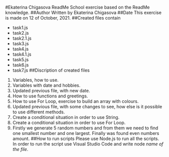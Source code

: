 #Ekaterina Chigasova ReadMe
School exercise based on the ReadMe knowledge.
##Author
Written by Ekaterina Chigasova
##Date
This exercise is made on 12 of October, 2021. 
##Created files contain
* task1.js
* task2.js
* task2.1.js
* task3.js
* task4.js
* task4.1.js
* task5.js
* task6.js
* task7.js
##Discription of created files
1. Variables, how to use.
2. Variables with date and hobbies.
3. Updated previous file, with new date.
4. How to use functions and greetings.
5. How to use For Loop, exercise to build an array with colours.
6. Updated previous file, with some changes to see, how else is it possible to use different methods. 
7. Create a conditional situation in order to use String. 
8. Create a conditional situation in order to use For Loop. 
9. Firstly we generate 5 random numbers and from them we need to find one smallest number and one largest. Finally was found even numbers amount. 
##How to run scripts
Please use Node.js to run all the scripts. 
In order to run the script use Visual Studio Code and write node *name of the file*. 
